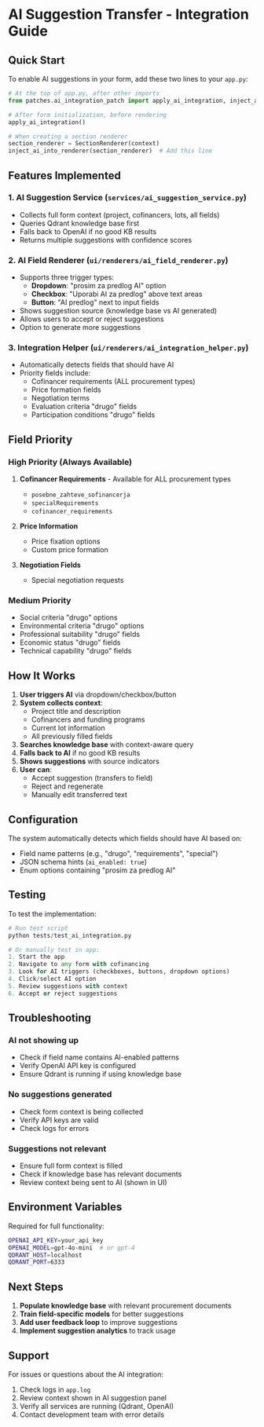 # AI Suggestion Transfer - Integration Guide

## Quick Start

To enable AI suggestions in your form, add these two lines to your `app.py`:

```python
# At the top of app.py, after other imports
from patches.ai_integration_patch import apply_ai_integration, inject_ai_into_renderer

# After form initialization, before rendering
apply_ai_integration()

# When creating a section renderer
section_renderer = SectionRenderer(context)
inject_ai_into_renderer(section_renderer)  # Add this line
```

## Features Implemented

### 1. AI Suggestion Service (`services/ai_suggestion_service.py`)
- Collects full form context (project, cofinancers, lots, all fields)
- Queries Qdrant knowledge base first
- Falls back to OpenAI if no good KB results
- Returns multiple suggestions with confidence scores

### 2. AI Field Renderer (`ui/renderers/ai_field_renderer.py`)
- Supports three trigger types:
  - **Dropdown**: "prosim za predlog AI" option
  - **Checkbox**: "Uporabi AI za predlog" above text areas
  - **Button**: "AI predlog" next to input fields
- Shows suggestion source (knowledge base vs AI generated)
- Allows users to accept or reject suggestions
- Option to generate more suggestions

### 3. Integration Helper (`ui/renderers/ai_integration_helper.py`)
- Automatically detects fields that should have AI
- Priority fields include:
  - Cofinancer requirements (ALL procurement types)
  - Price formation fields
  - Negotiation terms
  - Evaluation criteria "drugo" fields
  - Participation conditions "drugo" fields

## Field Priority

### High Priority (Always Available)
1. **Cofinancer Requirements** - Available for ALL procurement types
   - `posebne_zahteve_sofinancerja`
   - `specialRequirements`
   - `cofinancer_requirements`

2. **Price Information**
   - Price fixation options
   - Custom price formation

3. **Negotiation Fields**
   - Special negotiation requests

### Medium Priority
- Social criteria "drugo" options
- Environmental criteria "drugo" options
- Professional suitability "drugo" fields
- Economic status "drugo" fields
- Technical capability "drugo" fields

## How It Works

1. **User triggers AI** via dropdown/checkbox/button
2. **System collects context**:
   - Project title and description
   - Cofinancers and funding programs
   - Current lot information
   - All previously filled fields
3. **Searches knowledge base** with context-aware query
4. **Falls back to AI** if no good KB results
5. **Shows suggestions** with source indicators
6. **User can**:
   - Accept suggestion (transfers to field)
   - Reject and regenerate
   - Manually edit transferred text

## Configuration

The system automatically detects which fields should have AI based on:
- Field name patterns (e.g., "drugo", "requirements", "special")
- JSON schema hints (`ai_enabled: true`)
- Enum options containing "prosim za predlog AI"

## Testing

To test the implementation:

```python
# Run test script
python tests/test_ai_integration.py

# Or manually test in app:
1. Start the app
2. Navigate to any form with cofinancing
3. Look for AI triggers (checkboxes, buttons, dropdown options)
4. Click/select AI option
5. Review suggestions with context
6. Accept or reject suggestions
```

## Troubleshooting

### AI not showing up
- Check if field name contains AI-enabled patterns
- Verify OpenAI API key is configured
- Ensure Qdrant is running if using knowledge base

### No suggestions generated
- Check form context is being collected
- Verify API keys are valid
- Check logs for errors

### Suggestions not relevant
- Ensure full form context is filled
- Check if knowledge base has relevant documents
- Review context being sent to AI (shown in UI)

## Environment Variables

Required for full functionality:
```bash
OPENAI_API_KEY=your_api_key
OPENAI_MODEL=gpt-4o-mini  # or gpt-4
QDRANT_HOST=localhost
QDRANT_PORT=6333
```

## Next Steps

1. **Populate knowledge base** with relevant procurement documents
2. **Train field-specific models** for better suggestions
3. **Add user feedback loop** to improve suggestions
4. **Implement suggestion analytics** to track usage

## Support

For issues or questions about the AI integration:
1. Check logs in `app.log`
2. Review context shown in AI suggestion panel
3. Verify all services are running (Qdrant, OpenAI)
4. Contact development team with error details